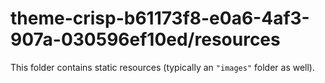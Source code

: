 # theme-crisp-b61173f8-e0a6-4af3-907a-030596ef10ed/resources

This folder contains static resources (typically an `"images"` folder as well).
